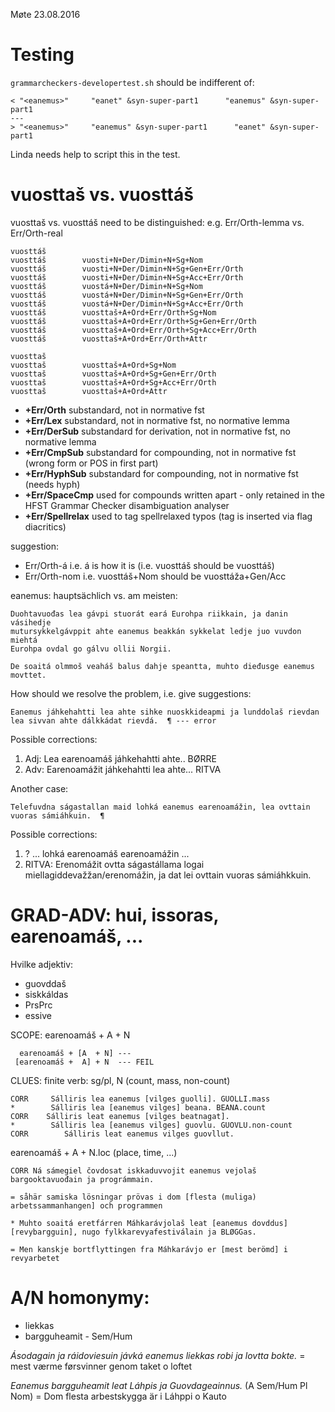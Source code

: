Møte 23.08.2016

# Testing

`grammarcheckers-developertest.sh` should be indifferent of:

```
< "<eanemus>"     "eanet" &syn-super-part1      "eanemus" &syn-super-part1  
---
> "<eanemus>"     "eanemus" &syn-super-part1      "eanet" &syn-super-part1
```

Linda needs help to script this in the test.

# vuosttaš vs. vuosttáš

vuosttaš vs. vuosttáš need to be distinguished:
e.g. Err/Orth-lemma vs. Err/Orth-real

```
vuosttáš
vuosttáš        vuosti+N+Der/Dimin+N+Sg+Nom
vuosttáš        vuosti+N+Der/Dimin+N+Sg+Gen+Err/Orth
vuosttáš        vuosti+N+Der/Dimin+N+Sg+Acc+Err/Orth
vuosttáš        vuostá+N+Der/Dimin+N+Sg+Nom
vuosttáš        vuostá+N+Der/Dimin+N+Sg+Gen+Err/Orth
vuosttáš        vuostá+N+Der/Dimin+N+Sg+Acc+Err/Orth
vuosttáš        vuosttaš+A+Ord+Err/Orth+Sg+Nom
vuosttáš        vuosttaš+A+Ord+Err/Orth+Sg+Gen+Err/Orth
vuosttáš        vuosttaš+A+Ord+Err/Orth+Sg+Acc+Err/Orth
vuosttáš        vuosttaš+A+Ord+Err/Orth+Attr

vuosttaš
vuosttaš        vuosttaš+A+Ord+Sg+Nom
vuosttaš        vuosttaš+A+Ord+Sg+Gen+Err/Orth
vuosttaš        vuosttaš+A+Ord+Sg+Acc+Err/Orth
vuosttaš        vuosttaš+A+Ord+Attr
```

* **+Err/Orth** substandard, not in normative fst
* **+Err/Lex** substandard, not in normative fst, no normative lemma
* **+Err/DerSub** substandard for derivation, not in normative fst, no normative lemma
* **+Err/CmpSub** substandard for compounding, not in normative fst (wrong form or POS in first part)
* **+Err/HyphSub** substandard for compounding, not in normative fst (needs hyph)
* **+Err/SpaceCmp** used for compounds written apart - only retained in the HFST Grammar Checker disambiguation analyser
* **+Err/Spellrelax** used to tag spellrelaxed typos (tag is inserted via flag diacritics)

suggestion:
* Err/Orth-á i.e. á is how it is (i.e. vuosttáš should be vuosttáš)
* Err/Orth-nom i.e. vuosttáš+Nom should be vuosttáža+Gen/Acc

eanemus:
hauptsächlich vs. am meisten:

```
Duohtavuođas lea gávpi stuorát eará Eurohpa riikkain, ja danin vásihedje
mutursykkelgávppit ahte eanemus beakkán sykkelat ledje juo vuvdon miehtá
Eurohpa ovdal go gálvu ollii Norgii. 

De soaitá olmmoš veaháš balus dahje speantta, muhto dieđusge eanemus movttet.
```

How should we resolve the problem, i.e. give suggestions:

```
Eanemus jáhkehahtti lea ahte sihke nuoskkideapmi ja lunddolaš rievdan lea sivvan ahte dálkkádat rievdá.  ¶ --- error
```

Possible corrections:
1. Adj: Lea earenoamáš jáhkehahtti ahte.. BØRRE
1. Adv: Earenoamážit jáhkehahtti lea ahte... RITVA

Another case:
```
Telefuvdna ságastallan maid lohká eanemus earenoamážin, lea ovttain vuoras sámiáhkuin.  ¶
```

Possible corrections:
1. ? ... lohká earenoamáš earenoamážin ...
1. RITVA: Erenomážit ovtta ságastállama logai miellagiddevažžan/erenomážin, ja dat lei ovttain vuoras sámiáhkkuin.

# GRAD-ADV: hui, issoras, earenoamáš, ...

Hvilke adjektiv:
* guovddaš
* siskkáldas
* PrsPrc
* essive

SCOPE: earenoamáš + A + N
```
  earenoamáš + [A  + N] --- 
 [earenoamáš +  A] + N  --- FEIL
```

CLUES: finite verb: sg/pl, N (count, mass, non-count)

```
CORR     Sálliris lea eanemus [vilges guolli]. GUOLLI.mass
*        Sálliris lea [eanemus vilges] beana. BEANA.count
CORR    Sálliris leat eanemus [vilges beatnagat].
*        Sálliris lea [eanemus vilges] guovlu. GUOVLU.non-count
CORR        Sálliris leat eanemus vilges guovllut. 
```

earenoamáš + A + N.loc (place, time, ...)

```
CORR Ná sámegiel čovdosat iskkaduvvojit eanemus vejolaš bargooktavuođain ja prográmmain.

= såhär samiska lösningar prövas i dom [flesta (muliga) arbetssammanhangen] och programmen

* Muhto soaitá eretfárren Máhkarávjolaš leat [eanemus dovddus] [revybargguin], nugo fylkkarevyafestiválain ja BLØGGas.

= Men kanskje bortflyttingen fra Máhkarávjo er [mest berömd] i revyarbetet
```

# A/N homonymy:

* liekkas
* bargguheamit - Sem/Hum

*Ásodagain ja ráidoviesuin jávká eanemus liekkas robi ja lovtta bokte.*
= mest værme førsvinner genom taket o loftet

*Eanemus bargguheamit leat Láhpis ja Guovdageainnus.* (A Sem/Hum Pl Nom)
= Dom flesta arbestskygga är i Láhppi o Kauto
